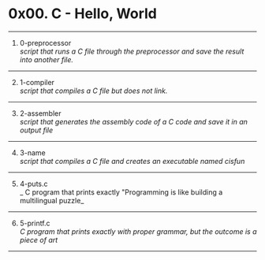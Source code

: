 # 0x00. C - Hello, World
---
1. 0-preprocessor </br>
_script that runs a C file through the preprocessor and save the result into another file._
---
2. 1-compiler </br>
_script that compiles a C file but does not link._
---
3. 2-assembler </br>
_script that generates the assembly code of a C code and save it in an output file_
---
4. 3-name </br>
_script that compiles a C file and creates an executable named cisfun_
---
5. 4-puts.c </br>
_ C program that prints exactly "Programming is like building a multilingual puzzle_
---
6. 5-printf.c </br>
_C program that prints exactly with proper grammar, but the outcome is a piece of art_
---

